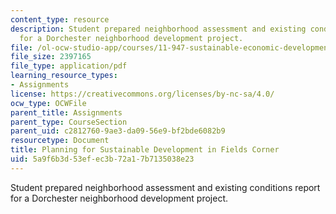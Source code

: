 ```yaml
---
content_type: resource
description: Student prepared neighborhood assessment and existing conditions report
  for a Dorchester neighborhood development project.
file: /ol-ocw-studio-app/courses/11-947-sustainable-economic-development-spring-2004/5a9f6b3d53efec3b72a17b7135038e23_vieta_ph1_report.pdf
file_size: 2397165
file_type: application/pdf
learning_resource_types:
- Assignments
license: https://creativecommons.org/licenses/by-nc-sa/4.0/
ocw_type: OCWFile
parent_title: Assignments
parent_type: CourseSection
parent_uid: c2812760-9ae3-da09-56e9-bf2bde6082b9
resourcetype: Document
title: Planning for Sustainable Development in Fields Corner
uid: 5a9f6b3d-53ef-ec3b-72a1-7b7135038e23
---
```

Student prepared neighborhood assessment and existing conditions report for a Dorchester neighborhood development project.